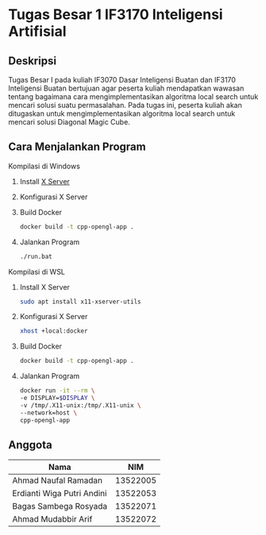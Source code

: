 # Tugas Besar 1 IF3170 Inteligensi Artifisial

## Deskripsi

Tugas Besar I pada kuliah IF3070 Dasar Inteligensi Buatan dan IF3170 Inteligensi Buatan bertujuan agar peserta kuliah mendapatkan wawasan tentang bagaimana cara mengimplementasikan algoritma local search untuk mencari solusi suatu permasalahan. Pada tugas ini, peserta kuliah akan ditugaskan untuk mengimplementasikan algoritma local search untuk mencari solusi Diagonal Magic Cube.

## Cara Menjalankan Program

Kompilasi di Windows

1. Install [X Server](https://sourceforge.net/projects/vcxsrv/)

2. Konfigurasi X Server

3. Build Docker

    ```bash
    docker build -t cpp-opengl-app .

    ```

4. Jalankan Program

    ```bash
    ./run.bat
    ```

Kompilasi di WSL

1. Install X Server

    ```bash
    sudo apt install x11-xserver-utils
    ```

2. Konfigurasi X Server

    ```bash
    xhost +local:docker
    ```

3. Build Docker

    ```bash
    docker build -t cpp-opengl-app .

    ```

4. Jalankan Program

    ```bash
    docker run -it --rm \
    -e DISPLAY=$DISPLAY \
    -v /tmp/.X11-unix:/tmp/.X11-unix \
    --network=host \
    cpp-opengl-app
    ```

## Anggota

| Nama                       | NIM      |
|----------------------------|----------|
| Ahmad Naufal Ramadan       | 13522005 |
| Erdianti Wiga Putri Andini | 13522053 |
| Bagas Sambega Rosyada      | 13522071 |
| Ahmad Mudabbir Arif        | 13522072 |
